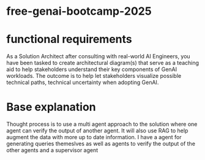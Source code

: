 # free-genai-bootcamp-2025

# functional requirements
As a Solution Architect after consulting with real-world AI Engineers, you have been tasked to create architectural diagram(s) that serve as a teaching aid to help stakeholders understand their key components of GenAI workloads. The outcome is to help let stakeholders visualize possible technical paths, technical uncertainty when adopting GenAI.


# Base explanation
Thought process is to use a multi agent approach to the solution where one agent can verify the output of another agent.  It will also use RAG to help augment the data with more up to date information.  I have a agent for generating queries themeslves as well as agents to verify the output of the other agents and a supervisor agent